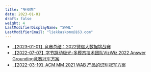 ```yaml
---
title: "多模态"
date: 2023-01-01
draft: false
weight: 4
LastModifierDisplayName: "SWHL"
LastModifierEmail: "liekkaskono@163.com"
---
```

 
- [【2023-01-01】竞赛总结：2022微信大数据挑战赛](https://mp.weixin.qq.com/s?__biz=MzIwNDA5NDYzNA==&mid=2247499766&idx=1&sn=90377d970b8d0b446a9bd0570d46eea6&chksm=96c7d233a1b05b2574815d1770315da32d1487a3335f111ea508ec96268cf4d0c7b94738355e&scene=21#wechat_redirect)
- [【2022-07-07】字节跳动极光-多模态技术团队VizWiz 2022 Answer Grounding竞赛冠军方案](https://drive.google.com/file/d/11VesB9LcBjjS67iTFSxHmUzQsfWWyuJ6/view)
- [【2022-03-19】ACM MM 2021 WAB 产品的识别冠军方案](https://mp.weixin.qq.com/s/VLSxq90-myP4Khc0jONVOw)
